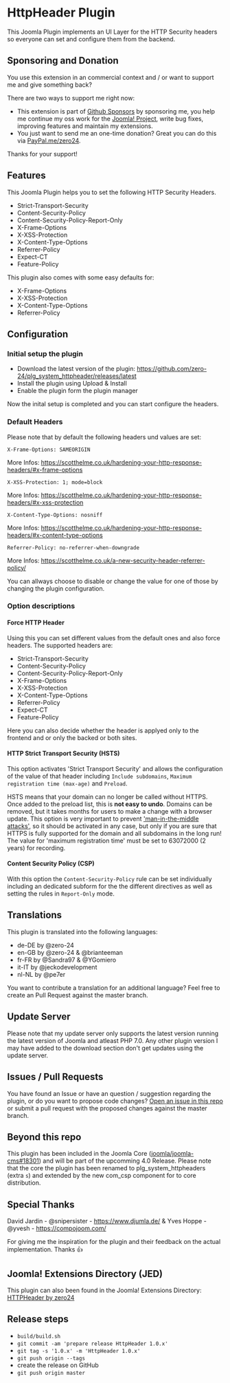 # HttpHeader Plugin

This Joomla Plugin implements an UI Layer for the HTTP Security headers so everyone can set and configure them from the backend.

## Sponsoring and Donation

You use this extension in an commercial context and / or want to support me and give something back?

There are two ways to support me right now:
- This extension is part of [Github Sponsors](https://github.com/sponsors/zero-24/) by sponsoring me, you help me continue my oss work for the [Joomla! Project](https://volunteers.joomla.org/joomlers/248-tobias-zulauf), write bug fixes, improving features and maintain my extensions.
- You just want to send me an one-time donation? Great you can do this via [PayPal.me/zero24](https://www.paypal.me/zero24).

Thanks for your support!

## Features

This Joomla Plugin helps you to set the following HTTP Security Headers.
- Strict-Transport-Security
- Content-Security-Policy
- Content-Security-Policy-Report-Only
- X-Frame-Options
- X-XSS-Protection
- X-Content-Type-Options
- Referrer-Policy
- Expect-CT
- Feature-Policy

This plugin also comes with some easy defaults for:
- X-Frame-Options
- X-XSS-Protection
- X-Content-Type-Options
- Referrer-Policy

## Configuration

### Initial setup the plugin

- Download the latest version of the plugin: https://github.com/zero-24/plg_system_httpheader/releases/latest
- Install the plugin using Upload & Install
- Enable the plugin form the plugin manager

Now the inital setup is completed and you can start configure the headers.

### Default Headers

Please note that by default the following headers und values are set:
```
X-Frame-Options: SAMEORIGIN
```
More Infos: https://scotthelme.co.uk/hardening-your-http-response-headers/#x-frame-options
```
X-XSS-Protection: 1; mode=block
```
More Infos: https://scotthelme.co.uk/hardening-your-http-response-headers/#x-xss-protection
```
X-Content-Type-Options: nosniff
```
More Infos: https://scotthelme.co.uk/hardening-your-http-response-headers/#x-content-type-options
```
Referrer-Policy: no-referrer-when-downgrade
```
More Infos: https://scotthelme.co.uk/a-new-security-header-referrer-policy/

You can allways choose to disable or change the value for one of those by changing the plugin configuration.

### Option descriptions

#### Force HTTP Header

Using this you can set different values from the default ones and also force headers. The supported headers are:
- Strict-Transport-Security
- Content-Security-Policy
- Content-Security-Policy-Report-Only
- X-Frame-Options
- X-XSS-Protection
- X-Content-Type-Options
- Referrer-Policy
- Expect-CT
- Feature-Policy

Here you can also decide whether the header is applyed only to the frontend and or only the backed or both sites.

#### HTTP Strict Transport Security (HSTS)

This option activates 'Strict Transport Security' and allows the configuration of the value of that header including `Include subdomains`, `Maximum registration time (max-age)` and `Preload`.

HSTS means that your domain can no longer be called without HTTPS. Once added to the preload list, this is **not easy to undo**. Domains can be removed, but it takes months for users to make a change with a browser update. This option is very important to prevent ['man-in-the-middle attacks'](https://en.wikipedia.org/wiki/Man-in-the-middle_attack), so it should be activated in any case, but only if you are sure that HTTPS is fully supported for the domain and all subdomains in the long run! The value for 'maximum registration time' must be set to 63072000 (2 years) for recording.

#### Content Security Policy (CSP)

With this option the `Content-Security-Policy` rule can be set individually including an dedicated subform for the the different directives as well as setting the rules in `Report-Only` mode.

## Translations

This plugin is translated into the following languages:
- de-DE by @zero-24
- en-GB by @zero-24 & @brianteeman
- fr-FR by @Sandra97 & @YGomiero
- it-IT by @jeckodevelopment
- nl-NL by @pe7er

You want to contribute a translation for an additional language? Feel free to create an Pull Request against the master branch.

## Update Server

Please note that my update server only supports the latest version running the latest version of Joomla and atleast PHP 7.0.
Any other plugin version I may have added to the download section don't get updates using the update server.

## Issues / Pull Requests

You have found an Issue or have an question / suggestion regarding the plugin, or do you want to propose code changes?
[Open an issue in this repo](https://github.com/zero-24/plg_system_httpheader/issues/new) or submit a pull request with the proposed changes against the master branch.

## Beyond this repo

This plugin has been included in the Joomla Core ([joomla/joomla-cms#18301](https://github.com/joomla/joomla-cms/pull/18301)) and will be part of the upcomming 4.0 Release. Please note that the core the plugin has been renamed to plg_system_httpheaders (extra `s`) and extended by the new com_csp component for to core distribution.

## Special Thanks

David Jardin - @snipersister - https://www.djumla.de/ & Yves Hoppe - @yvesh - https://compojoom.com/

For giving me the inspiration for the plugin and their feedback on the actual implementation. Thanks :+1:

## Joomla! Extensions Directory (JED)

This plugin can also been found in the Joomla! Extensions Directory: [HTTPHeader by zero24](https://extensions.joomla.org/extension/httpheader/)

## Release steps

- `build/build.sh`
- `git commit -am 'prepare release HttpHeader 1.0.x'`
- `git tag -s '1.0.x' -m 'HttpHeader 1.0.x'`
- `git push origin --tags`
- create the release on GitHub
- `git push origin master`
